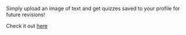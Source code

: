 Simply upload an image of text and get quizzes saved to your profile for future revisions! 

Check it out [here](https://quizify.evanfung.tech/)
